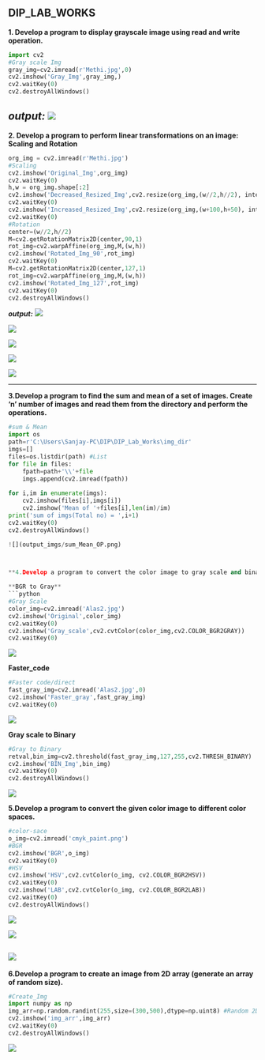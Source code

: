 ## DIP_LAB_WORKS
**1. Develop a program to display grayscale image using read and write operation.**
```python
import cv2
#Gray scale Img
gray_img=cv2.imread(r'Methi.jpg',0)
cv2.imshow('Gray_Img',gray_img,)
cv2.waitKey(0)
cv2.destroyAllWindows()
```
***output:***
![](output_imgs/op1.png)
---

**2. Develop a program to perform linear transformations on an image: Scaling and Rotation**
```python
org_img = cv2.imread(r'Methi.jpg')
#Scaling
cv2.imshow('Original_Img',org_img)
cv2.waitKey(0)
h,w = org_img.shape[:2]
cv2.imshow('Decreased_Resized_Img',cv2.resize(org_img,(w//2,h//2), interpolation=cv2.INTER_AREA))
cv2.waitKey(0)
cv2.imshow('Increased_Resized_Img',cv2.resize(org_img,(w+100,h+50), interpolation=cv2.INTER_AREA))
cv2.waitKey(0)
#Rotation
center=(w//2,h//2)
M=cv2.getRotationMatrix2D(center,90,1)
rot_img=cv2.warpAffine(org_img,M,(w,h))
cv2.imshow('Rotated_Img_90',rot_img)
cv2.waitKey(0)
M=cv2.getRotationMatrix2D(center,127,1)
rot_img=cv2.warpAffine(org_img,M,(w,h))
cv2.imshow('Rotated_Img_127',rot_img)
cv2.waitKey(0)
cv2.destroyAllWindows()
``` 
***output:***
![](output_imgs/op2_1.png)

![](output_imgs/op2_2.png)

![](output_imgs/op2_3.png)

![](output_imgs/op2_4.png)

![](output_imgs/op2_5.png)

---

**3.Develop a program to find the sum and mean of a set of images. 
Create ‘n’ number of images and read them from the directory and perform the operations.**
```python
#sum & Mean
import os
path=r'C:\Users\Sanjay-PC\DIP\DIP_Lab_Works\img_dir'
imgs=[]
files=os.listdir(path) #List
for file in files:
    fpath=path+'\\'+file
    imgs.append(cv2.imread(fpath))
    
for i,im in enumerate(imgs):
    cv2.imshow(files[i],imgs[i])    
    cv2.imshow('Mean of '+files[i],len(im)/im)
print('sum of imgs(Total no) = ',i+1)    
cv2.waitKey(0)
cv2.destroyAllWindows()

![](output_imgs/sum_Mean_OP.png)



**4.Develop a program to convert the color image to gray scale and binary image.**

**BGR to Gray**
```python
#Gray Scale
color_img=cv2.imread('Alas2.jpg')
cv2.imshow('Original',color_img)
cv2.waitKey(0)
cv2.imshow('Gray_scale',cv2.cvtColor(color_img,cv2.COLOR_BGR2GRAY))
cv2.waitKey(0)
```
![](output_imgs/op4_1.png)


**Faster_code**
```python
#Faster code/direct
fast_gray_img=cv2.imread('Alas2.jpg',0)
cv2.imshow('Faster_gray',fast_gray_img)
cv2.waitKey(0)
```
![](output_imgs/op4_2.png)


**Gray scale to Binary**
```python
#Gray to Binary
retval,bin_img=cv2.threshold(fast_gray_img,127,255,cv2.THRESH_BINARY)
cv2.imshow('BIN_Img',bin_img)
cv2.waitKey(0)
cv2.destroyAllWindows()
```
![](output_imgs/op4_3.png)


**5.Develop a program to convert the given color image to different color spaces.**
```python
#color-sace
o_img=cv2.imread('cmyk_paint.png')
#BGR
cv2.imshow('BGR',o_img)
cv2.waitKey(0)
#HSV
cv2.imshow('HSV',cv2.cvtColor(o_img, cv2.COLOR_BGR2HSV))
cv2.waitKey(0)
cv2.imshow('LAB',cv2.cvtColor(o_img, cv2.COLOR_BGR2LAB))
cv2.waitKey(0)
cv2.destroyAllWindows()
```
![](output_imgs/op5_1.png)

![](output_imgs/op5_2.png)

![](output_imgs/op5_3.png)
---
**6.Develop a program to create an image from 2D array (generate an array of random size).**
```python
#Create_Img
import numpy as np
img_arr=np.random.randint(255,size=(300,500),dtype=np.uint8) #Random 2D Array
cv2.imshow('img_arr',img_arr)
cv2.waitKey(0)
cv2.destroyAllWindows()
```
![](output_imgs/op6_1.png)
